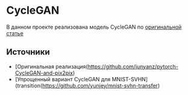 # CycleGAN

В данном проекте реализована модель CycleGAN по [оригинальной статье](https://arxiv.org/pdf/1703.10593.pdf)

## Источники

- [Оригинальная реализация(https://github.com/junyanz/pytorch-CycleGAN-and-pix2pix)
- [Упрощенный вариант CycleGAN для MNIST-SVHN](transition(https://github.com/yunjey/mnist-svhn-transfer)

